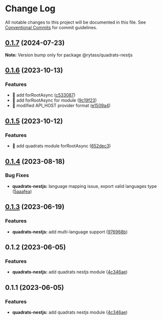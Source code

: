 # Change Log

All notable changes to this project will be documented in this file.
See [Conventional Commits](https://conventionalcommits.org) for commit guidelines.

## [0.1.7](https://github.com/Rytass/Utils/compare/@rytass/quadrats-nestjs@0.1.6...@rytass/quadrats-nestjs@0.1.7) (2024-07-23)

**Note:** Version bump only for package @rytass/quadrats-nestjs





## [0.1.6](https://github.com/Rytass/Utils/compare/@rytass/quadrats-nestjs@0.1.5...@rytass/quadrats-nestjs@0.1.6) (2023-10-13)


### Features

* 🎸 add forRootAsync ([c533087](https://github.com/Rytass/Utils/commit/c533087aac1674e7fe72d3dbd86cda14cc5648e3))
* 🎸 add forRootAsync for module ([9c19f23](https://github.com/Rytass/Utils/commit/9c19f23582afe3f8f31648cd0390e27c3d7f308a))
* 🎸 modified API_HOST provider format ([e1509a4](https://github.com/Rytass/Utils/commit/e1509a4019f10a6665072bacd94cc8ac30d809ef))





## [0.1.5](https://github.com/Rytass/Utils/compare/@rytass/quadrats-nestjs@0.1.4...@rytass/quadrats-nestjs@0.1.5) (2023-10-12)


### Features

* 🎸 add quadrats module forRootAsync ([652dec3](https://github.com/Rytass/Utils/commit/652dec398fdf8acd6e0ee9426dd16bc2249c3c88))





## [0.1.4](https://github.com/Rytass/Utils/compare/@rytass/quadrats-nestjs@0.1.3...@rytass/quadrats-nestjs@0.1.4) (2023-08-18)


### Bug Fixes

* **quadrats-nestjs:** language mapping issue, export valid languages type ([5aaafea](https://github.com/Rytass/Utils/commit/5aaafea010d3b63935a2d14319cb4bd7328f4b58))





## [0.1.3](https://github.com/Rytass/Utils/compare/@rytass/quadrats-nestjs@0.1.2...@rytass/quadrats-nestjs@0.1.3) (2023-06-19)


### Features

* **quadrats-nestjs:** add multi-language support ([976968b](https://github.com/Rytass/Utils/commit/976968bf60446dd32d785aa7a43c9171e6acac5d))





## 0.1.2 (2023-06-05)


### Features

* **quadrats-nestjs:** add quadrats nestjs module ([4c346ae](https://github.com/Rytass/Utils/commit/4c346aedd46834590c37d824395bbbad71268e4c))





## 0.1.1 (2023-06-05)


### Features

* **quadrats-nestjs:** add quadrats nestjs module ([4c346ae](https://github.com/Rytass/Utils/commit/4c346aedd46834590c37d824395bbbad71268e4c))
